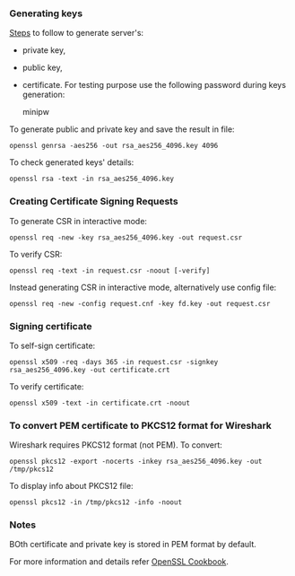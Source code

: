 ### Generating keys ###

[Steps][1] to follow to generate server's:
- private key,
- public key,
- certificate.
For testing purpose use the following password during keys generation:

    minipw

To generate public and private key and save the result in file:

    openssl genrsa -aes256 -out rsa_aes256_4096.key 4096

To check generated keys' details:

    openssl rsa -text -in rsa_aes256_4096.key

### Creating Certificate Signing Requests ###

To generate CSR in interactive mode:

    openssl req -new -key rsa_aes256_4096.key -out request.csr

To verify CSR:

    openssl req -text -in request.csr -noout [-verify]

Instead generating CSR in interactive mode, alternatively use config file:

    openssl req -new -config request.cnf -key fd.key -out request.csr

### Signing certificate ###

To self-sign certificate:

    openssl x509 -req -days 365 -in request.csr -signkey rsa_aes256_4096.key -out certificate.crt

To verify certificate:

    openssl x509 -text -in certificate.crt -noout

### To convert PEM certificate to PKCS12 format for Wireshark ###

Wireshark requires PKCS12 format (not PEM). To convert:

    openssl pkcs12 -export -nocerts -inkey rsa_aes256_4096.key -out /tmp/pkcs12

To display info about PKCS12 file:

    openssl pkcs12 -in /tmp/pkcs12 -info -noout

### Notes ###

BOth certificate and private key is stored in PEM format by default.

For more information and details refer [OpenSSL Cookbook][1].

[1]:https://www.feistyduck.com/library/openssl-cookbook/online/ch-openssl.html
